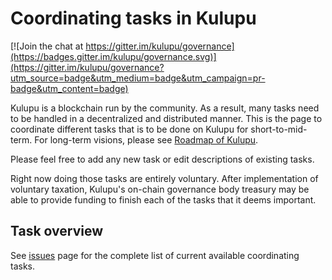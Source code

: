 # Coordinating tasks in Kulupu

[![Join the chat at https://gitter.im/kulupu/governance](https://badges.gitter.im/kulupu/governance.svg)](https://gitter.im/kulupu/governance?utm_source=badge&utm_medium=badge&utm_campaign=pr-badge&utm_content=badge)

Kulupu is a blockchain run by the community. As a result, many tasks need to be handled in a decentralized and distributed manner. This is the page to coordinate different tasks that is to be done on Kulupu for short-to-mid-term. For long-term visions, please see [Roadmap of Kulupu](https://consensus.corepaper.org/wiki/Roadmap_of_Kulupu).

Please feel free to add any new task or edit descriptions of existing tasks.

Right now doing those tasks are entirely voluntary. After implementation of voluntary taxation, Kulupu's on-chain governance body treasury may be able to provide funding to finish each of the tasks that it deems important. 

## Task overview

See [issues](https://github.com/kulupu/coordination/issues) page for the complete list of current available coordinating tasks.
